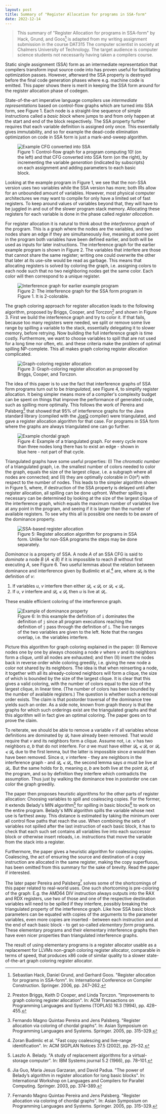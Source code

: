 ```yaml
---
layout: post
title: Summary of "Register Allocation for programs in SSA-form"
date: 2022-12-14
---
```


> This summary of "Register Allocation for programs in SSA-form" by Hack, Grund, and Goos[^hack06]
> is adapted from my writing assignment submission
> in the course DAT315 The computer scientist in society at Chalmers University of Technology.
> The target audience is computer science students not necessarily having taken a compilers course.

Static single assignment (SSA) form as an intermediate representation
that compilers transform input source code into
has proven useful for facilitating optimization passes.
However, afterward the SSA property is destroyed
before the final code generation phases where e.g. machine code is emitted.
This paper shows there is merit in keeping the SSA form around
for the register allocation phase of codegen.

State-of-the-art imperative language compilers use *intermediate representations*
based on control-flow graphs which are turned into SSA form,
see Figure 1.
Each node is a straight-line sequence of simple instructions called a *basic block*
where jumps to and from only happen at the start and end of the block respectively.
The SSA property further requires that each variable definition is assigned only once.
This essentially gives immutability,
and so for example the dead-code elimination optimization on code in SSA form
is just a mark-and-sweep algorithm.

<figure>
<img src="{{site.url}}/assets/ssa-regalloc-summary/cfg-ssa.svg" alt="Example CFG converted into SSA" style="display: block; margin: auto;" />
<figcaption>
Figure 1: Control-flow graph for a program computing 10! (on the left)
and that CFG converted into SSA form (on the right),
by incrementing the variable <em>generation</em> (indicated by subscripts)
on each assignment
and adding parameters to each basic block.
</figcaption>
</figure>

Looking at the example program in Figure 1,
we see that the non-SSA version uses two variables while the SSA version has more;
both IRs allow for an unbounded amount of variables.
However, most physical computer architectures we may want to compile for
only have a limited set of fast registers.
To keep around values of variables beyond that,
they will have to be juggled in and out of the slower program stack memory.
Allocating these registers for each variable is done
in the phase called *register allocation*.

For register allocation it is natural to think about the *interference graph* of the program.
This is a graph where the nodes are the variables,
and two nodes share an edge if they are simultaneously *live*,
meaning at some point in the program both variables have been defined earlier,
and both will be used as inputs for later instructions.
The interference graph for the earlier example program is shown in Figure 2.
The variables that interfere are those that cannot share the same register;
writing one could overwrite the other that later at its use-site would be read as garbage.
This means that allocating registers is solved by coloring the graph,
i.e. assigning colors to each node
such that no two neighboring nodes get the same color.
Each color will then correspond to a unique register.

<figure>
<img src="{{site.url}}/assets/ssa-regalloc-summary/interference-graph.svg" alt="Interference graph for earlier example program" style="display: block; margin: auto;" />
<figcaption>
Figure 2:
The interference graph for the SSA form program in Figure 1.
It is 2-colorable.
</figcaption>
</figure>

The graph coloring approach for register allocation leads to the following algorithm,
proposed by Briggs, Cooper, and Torczon[^briggs94]
and shown in Figure 3.
First we build the interference graph and try to color it.
If that fails, because too many registers were needed,
we split or remove some live range
by spilling a variable to the stack, essentially delegating it to slower memory,
before retrying.
Now building the full interference graph is time costly.
Furthermore, we want to choose variables to spill
that are not used for a long time nor often, etc.
and these criteria make the problem of optimal spilling NP-complete.
This all makes graph coloring register allocation complicated.

<figure>
<img src="{{site.url}}/assets/ssa-regalloc-summary/graph-color-regalloc.svg" alt="Graph-coloring register allocation" style="display: block; margin: auto;" />
<figcaption>
Figure 3:
Graph-coloring register allocation as proposed by Briggs, Cooper, and Torczon.
</figcaption>
</figure>

The idea of this paper is to use the fact that
interference graphs of SSA form programs turn out to be *triangulated*,
see Figure 4,
to simplify register allocation.
It being simpler means more of a compiler's complexity budget
can be spent on things that improve the performance of generated code,
such as spilling more optimally.
This follows the work of Pereira and Palsberg[^pereira05] that showed
that 95% of interference graphs for the Java standard library
(compiled with the [JoeQ] compiler) were triangulated,
and gave a register allocation algorithm for that case.
For programs in SSA form where the graphs are always triangulated
one can go further.

<figure>
<img src="{{site.url}}/assets/ssa-regalloc-summary/chordal-graph.svg" alt="Example chordal graph" style="display: block; margin: auto;" />
<figcaption>
Figure 4:
Example of a triangulated graph.
For every cycle more than three nodes long there has to exist an edge -
shown in blue here - not part of that cycle.
</figcaption>
</figure>

Triangulated graphs have some useful properties:
(I) The *chromatic number* of a triangulated graph,
i.e. the smallest number of colors needed to color the graph,
equals the size of the largest *clique*,
i.e. a subgraph where all nodes are connected;
and (II) they are optimally colorable in O(n²)
with respect to the number of nodes.
This leads to the simpler algorithm shown in Figure 5, where,
if destruction of the SSA property is delayed until after register allocation,
all spilling can be done upfront.
Whether spilling is necessary can be determined by
looking at the size of the largest clique of the interference graph,
which equals the maximum number of variables live at any point in the program,
and seeing if it is larger than the number of available registers.
To see why this all is possible one needs to be aware of the dominance property.

<figure>
<img src="{{site.url}}/assets/ssa-regalloc-summary/ssa-regalloc.svg" alt="SSA-based register allocation" style="display: block; margin: auto;" />
<figcaption>
Figure 5:
Register allocation algorithm for programs in SSA form.
Unlike for non-SSA programs the steps may be done separately.
</figcaption>
</figure>

*Dominance* is a property of SSA.
A node *A* of an SSA CFG is said to *dominate* a node *B* (*A ≼ B*)
if it is impossible to reach *B* without first executing *A*,
see Figure 6.
Two useful lemmas about the relation between dominance and interference
given by Budimlic et al.[^budimlic02] are,
where *𝓓ᵥ* is the definition of *v*:

1. If variables *u*, *v* interfere then either
   *𝓓ᵤ ≼ 𝓓ᵥ* or *𝓓ᵥ ≼ 𝓓ᵤ*.
1. If *u*, *v* interfere and *𝓓ᵤ ≼ 𝓓ᵥ* then *u* is live at *𝓓ᵥ*.

These enable efficient coloring of the interference graph.

<figure>
<img src="{{site.url}}/assets/ssa-regalloc-summary/dominance.svg" alt="Example of dominance property" style="display: block; margin: auto;" />
<figcaption>
Figure 6:
In this example
the definition of <code>i</code> dominates the definition of <code>j</code>
since all program executions reaching the definition of <code>j</code>
pass through the definition of <code>i</code>.
The live ranges of the two variables are given to the left.
Note that the ranges overlap, i.e. the variables interfere.
</figcaption>
</figure>

Picture this algorithm for graph coloring explained in the paper:
(I) Remove nodes one by one by always choosing a node *v*
where *v* and its neighbors form a clique,
until all nodes are exhausted; and then
(II) insert the nodes back in reverse order while coloring greedily,
i.e. giving the new node a color not shared by its neighbors.
The idea is that when reinserting a node,
it together with all its already-colored neighbors will form a clique,
the size of which is bounded by the size of the largest clique.
It is clear that this gives a valid coloring,
with the number of colors equal to the size of the largest clique,
in linear time.
(The number of colors has been bounded by the number of available registers.)
The question is whether such a removal order exists.
The claim is that postorder traversal of the dominance tree yields such an order.
As a side note, known from graph theory is that
the graphs for which such orderings exist are the triangulated graphs
and that this algorithm will in fact give an optimal coloring.
The paper goes on to prove the claim.

To reiterate, we should be able to remove a variable *v*
if all variables whose definitions are dominated by *𝓓ᵥ*
have already been removed.
That would require that *v* and its neighbors form a clique.
Assume not, i.e. *v* has two neighbors *a*, *b* that do not interfere.
For *a* we must have either *𝓓ₐ ≼ 𝓓ᵥ* or *𝓓ᵥ ≼ 𝓓ₐ* due to the first lemma,
but the latter is impossible since *a* would then have been removed.
Since *a*, *v* interfere - they are neighbors in the interference graph -
and *𝓓ₐ ≼ 𝓓ᵥ*, the second lemma says *a* must be live at *𝓓ᵥ*.
But the same holds for *b*, meaning *a*, *b* are both live at the point *𝓓ᵥ* of the program,
and so by definition they interfere which contradicts the assumption.
Thus just by walking the dominance tree in postorder
one can color the graph greedily.

The paper then proposes heuristic algorithms for the other parts of register allocation:
Choosing variables to spill and coalescing copies.
For the former,
it extends Belady's MIN algorithm[^belady66] for spilling in basic blocks[^guo03]
to work on the entire program.
Belady's MIN algorithm spills the variable whose next use is farthest away.
This distance is estimated by taking the minimum over all control flow paths
that reach the use.
When combining the sets of variables not spilled
after the last instruction of each basic block,
it has to check that each such set contains all variables
live into each successor block or otherwise insert reloads,
i.e. instructions that move the variable from the stack into a register.

Furthermore, the paper gives a heuristic algorithm for coalescing copies.
Coalescing, the act of ensuring the source and destination of a copy instruction
are allocated in the same register, making the copy superfluous,
has been omitted from this summary for the sake of brevity.
Read the paper if interested.

The later paper Pereira and Palsberg[^pereira05] solves some of the shortcomings of this paper
related to real-world uses.
One such shortcoming is pre-coloring of the graph:
E.g. the AMD64 DIV instruction always outputs into the RAX and RDX registers,
use two of those and one of the respective destination variables
will need to be spilled if they interfere,
possibly breaking the triangulated property of the interference graph.
Like how SSA basic block parameters can be equated with
copies of the arguments to the parameter variables,
even more copies are inserted -
between each instruction and at the end of each basic block -
to get so-called *elementary form* programs.
These elementary programs and their elementary interference graphs
then have even nicer properties than triangulated interference graphs.

The result of using elementary programs is a register allocator
usable as a replacement for LLVMs non-graph coloring register allocator,
comparable in terms of speed,
that produces x86 code of similar quality
to a slower state-of-the-art graph coloring register allocator.

[^hack06]: Sebastian Hack, Daniel Grund, and Gerhard Goos. "Register allocation for programs in SSA-form". In: International Conference on Compiler Construction. Springer. 2006, pp. 247–262.
[^briggs94]: Preston Briggs, Keith D Cooper, and Linda Torczon. "Improvements to graph coloring register allocation". In: ACM Transactions on Programming Languages and Systems (TOPLAS) 16.3 (1994), pp. 428–455.
[^pereira05]: Fernando Magno Quintao Pereira and Jens Palsberg. "Register allocation via coloring of chordal graphs". In: Asian Symposium on Programming Languages and Systems. Springer. 2005, pp. 315–329.
[^budimlic02]: Zoran Budimlic et al. "Fast copy coalescing and live-range identification". In: ACM SIGPLAN Notices 37.5 (2002), pp. 25–32.
[^belady66]: Laszlo A. Belady. "A study of replacement algorithms for a virtual-storage computer". In: IBM Systems journal 5.2 (1966), pp. 78–101.
[^guo03]: Jia Guo, Maria Jesus Garzaran, and David Padua. "The power of Belady’s algorithm in register allocation for long basic blocks". In: International Workshop on Languages and Compilers for Parallel Computing. Springer. 2003, pp. 374–389.

[JoeQ]: https://joeq.sourceforge.net/
